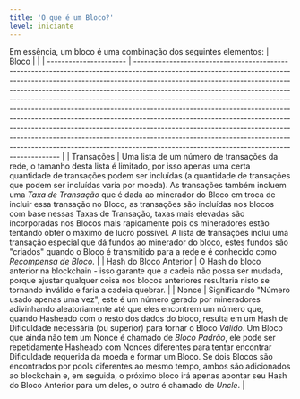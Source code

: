 ```yaml
---
title: 'O que é um Bloco?'
level: iniciante
---
```


Em essência, um bloco é uma combinação dos seguintes elementos:
| Bloco                  |                                                                                                                                                                                                                                                                                                                                                                                                                                                                                                                                                                                                                                                                                                                                                                                         |
| ---------------------- | --------------------------------------------------------------------------------------------------------------------------------------------------------------------------------------------------------------------------------------------------------------------------------------------------------------------------------------------------------------------------------------------------------------------------------------------------------------------------------------------------------------------------------------------------------------------------------------------------------------------------------------------------------------------------------------------------------------------------------------------------------------------------------------- |
| Transações             | Uma lista de um número de transações da rede, o tamanho desta lista é limitado, por isso apenas uma certa quantidade de transações podem ser incluídas (a quantidade de transações que podem ser incluídas varia por moeda). As transações também incluem uma *Taxa de Transação* que é dada ao minerador do Bloco em troca de incluir essa transação no Bloco, as transações são incluídas nos blocos com base nessas Taxas de Transação, taxas mais elevadas são incorporadas nos Blocos mais rapidamente pois os mineradores estão tentando obter o máximo de lucro possível. A lista de transações inclui uma transação especial que dá fundos ao minerador do bloco, estes fundos são "criados" quando o Bloco é transmitido para a rede e é conhecido como *Recompensa de Bloco*. |
| Hash do Bloco Anterior | O Hash do bloco anterior na blockchain - isso garante que a cadeia não possa ser mudada, porque ajustar qualquer coisa nos blocos anteriores resultaria nisto se tornando inválido e faria a cadeia quebrar.                                                                                                                                                                                                                                                                                                                                                                                                                                                                                                                                                                            |
| Nonce                  | Significando "Número usado apenas uma vez", este é um número gerado por mineradores adivinhando aleatoriamente até que eles encontrem um número que, quando Hasheado com o resto dos dados do bloco, resulta em um Hash de Dificuldade necessária (ou superior) para tornar o Bloco *Válido*. Um Bloco que ainda não tem um Nonce é chamado de *Bloco Padrão*, ele pode ser repetidamente Hasheado com Nonces diferentes para tentar encontrar Dificuldade requerida da moeda e formar um Bloco. Se dois Blocos são encontrados por pools diferentes ao mesmo tempo, ambos são adicionados ao blockchain e, em seguida, o próximo bloco irá apenas apontar seu Hash do Bloco Anterior para um deles, o outro é chamado de *Uncle*.                                                      |
